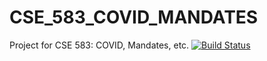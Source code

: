 # CSE_583_COVID_MANDATES
Project for CSE 583: COVID, Mandates, etc.
[![Build Status](https://travis-ci.com/gabewiss/CSE_583_COVID_MANDATES.svg?branch=main)](https://travis-ci.com/gabewiss/CSE_583_COVID_MANDATES)
